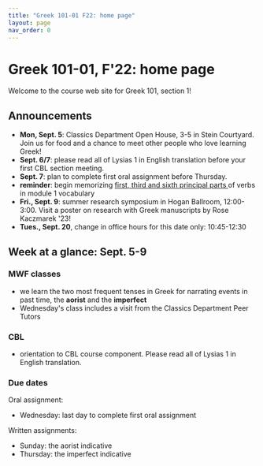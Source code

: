 ```yaml
---
title: "Greek 101-01 F22: home page"
layout: page
nav_order: 0
---
```




# Greek 101-01, F'22: home page

Welcome to the course web site for Greek 101, section 1! 


## Announcements

- **Mon, Sept. 5**:  Classics Department Open House, 3-5 in Stein Courtyard.  Join us for food and a chance to meet other people who love learning Greek!
- **Sept. 6/7**: please read all of Lysias 1 in English translation before your first CBL section meeting.
- **Sept. 7**: plan to complete first oral assignment before Thursday.
- **reminder**: begin memorizing [first, third and sixth principal parts ](./module1/vocab1/) of verbs in module 1 vocabulary
- **Fri., Sept. 9**: summer research symposium in Hogan Ballroom, 12:00-3:00. Visit a poster on research with Greek manuscripts by Rose Kaczmarek '23!
- **Tues., Sept. 20**, change in office hours for this date only: 10:45-12:30



## Week at a glance: Sept. 5-9

### MWF classes

- we learn the two most frequent tenses in Greek for narrating events in past time, the **aorist** and the **imperfect**
- Wednesday's class includes a visit from the Classics Department Peer Tutors


### CBL

- orientation to CBL course component.  Please read all of Lysias 1 in English translation.


### Due dates


Oral assignment:

- Wednesday: last day to complete first oral assignment


Written assignments:

- Sunday: the aorist indicative
- Thursday: the imperfect indicative

